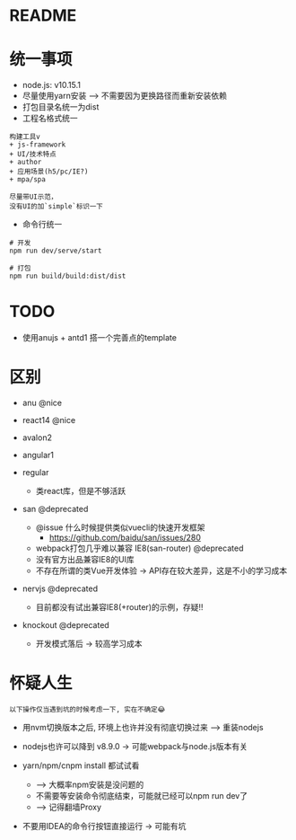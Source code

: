 # README

# 统一事项

- node.js: v10.15.1
- 尽量使用yarn安装 --> 不需要因为更换路径而重新安装依赖
- 打包目录名统一为dist
- 工程名格式统一

```
构建工具v 
+ js-framework 
+ UI/技术特点 
+ author 
+ 应用场景(h5/pc/IE?) 
+ mpa/spa

尽量带UI示范，
没有UI的加`simple`标识一下
```

- 命令行统一

```shell
# 开发
npm run dev/serve/start

# 打包
npm run build/build:dist/dist
```

# TODO

- 使用anujs + antd1 搭一个完善点的template

# 区别

- anu @nice
- react14 @nice
- avalon2
- angular1
- regular
    - 类react库，但是不够活跃
    
- san @deprecated 
    - @issue 什么时候提供类似vuecli的快速开发框架 
        - https://github.com/baidu/san/issues/280
    - webpack打包几乎难以兼容 IE8(san-router)  @deprecated
    - 没有官方出品兼容IE8的UI库
    - 不存在所谓的类Vue开发体验 -> API存在较大差异，这是不小的学习成本
    
- nervjs @deprecated
    - 目前都没有试出兼容IE8(+router)的示例，存疑!!
    
- knockout @deprecated
    - 开发模式落后 -> 较高学习成本

# 怀疑人生

```
以下操作仅当遇到坑的时候考虑一下, 实在不确定😂
```
    
- 用nvm切换版本之后, 环境上也许并没有彻底切换过来 --> 重装nodejs    
- nodejs也许可以降到 v8.9.0 -> 可能webpack与node.js版本有关
- yarn/npm/cnpm install 都试试看 
    
    - --> 大概率npm安装是没问题的
    - 不需要等安装命令彻底结束，可能就已经可以npm run dev了
    - --> 记得翻墙Proxy
    
- 不要用IDEA的命令行按钮直接运行  -> 可能有坑



